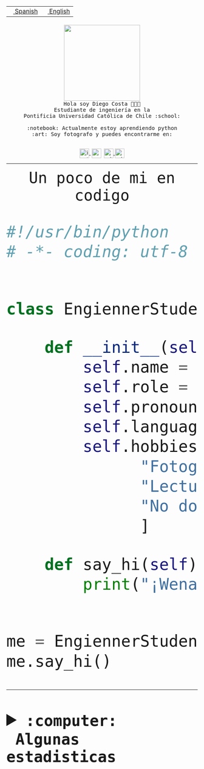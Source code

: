 <table border="0"  align="right">
 <tr><td><a href="README.md"><img src="https://upload.wikimedia.org/wikipedia/commons/thumb/8/89/Bandera_de_Espa%C3%B1a.svg/1200px-Bandera_de_Espa%C3%B1a.svg.png" height="10"> Spanish</a></td>
 <td><a href="README.en.md"><img src="https://upload.wikimedia.org/wikipedia/commons/a/a4/Flag_of_the_United_States.svg" height="10"> English</a></td></tr>
</table><br><br><br>


<p align="center">
  <img src="https://github.com/diegocostares/diegocostares/blob/main/Images/aaa2.gif?raw=true" height="200px" weight="200px">
  <br><samp>
    Hola soy Diego Costa 👨🏻‍💻<br>
    Estudiante de ingeniería en la <br>
    Pontificia Universidad Católica de Chile :school:<br>
  <br>
    :notebook: Actualmente estoy aprendiendo python <br>
    :art: Soy fotografo y puedes encontrarme en: <br>
  <br></samp>
  
</p>

<p align="center">
   <a href="https://instagram.com/diegocosta_no" target="blank">
    <img 
    align="center" src="https://cdn.jsdelivr.net/npm/simple-icons@3.0.1/icons/instagram.svg" alt="instagram" height="25px" width="25px" />
  </a>
  <a style="border: 3px solid; color: white;"href="https://t.me/diegocosta_no" target="blank">
  <img
  align="center" alt="Telegram" width="25px" src="https://icons-for-free.com/iconfiles/png/512/Telegram-1324888767380505522.png" />
</a>
<a href="https://api.whatsapp.com/send?phone=56971897835&text=Hola!" target="blank">
  <img
  align="center" alt="wtsp" width="25px" src="https://img.icons8.com/pastel-glyph/2x/whatsapp--v2.png" />
</a>
<a href="https://www.linkedin.com/in/diego-costa-786249213/" target="blank">
  <img
  align="center" alt="wtsp" width="25px" src="https://img.icons8.com/metro/452/linkedin.png" />
</a>

  </a>
</p>

---


<p align="center"><font size="25"><samp>Un poco de mi en codigo</samp></front></p>


```python
#!/usr/bin/python
# -*- coding: utf-8 -*-


class EngiennerStudent:

    def __init__(self):
        self.name = "Diego Costa"
        self.role = "Estudiante"
        self.pronouns = "he/him"
        self.language_spoken = ["es_CL", "en_US"]
        self.hobbies = [
              "Fotografia",
              "Lectura",
              "No dormir",
              ]

    def say_hi(self):
        print("¡Wena mundo!")


me = EngiennerStudent()
me.say_hi()
```
---
<details>
  <summary><b><samp>:computer: &nbsp;Algunas estadisticas</samp></b></summary>
  <br/></p>

<!--START_SECTION:waka-->
![Code Time](http://img.shields.io/badge/Code%20Time-1%2C076%20hrs%2017%20mins-blue)

**Soy nocturno 🦉** 

```text
🌞 Mañana                 47 commits          ░░░░░░░░░░░░░░░░░░░░░░░░░   01.34 % 
🌆 Día                    1125 commits        ████████░░░░░░░░░░░░░░░░░   32.01 % 
🌃 Tarde                  1515 commits        ███████████░░░░░░░░░░░░░░   43.11 % 
🌙 Noche                  827 commits         ██████░░░░░░░░░░░░░░░░░░░   23.53 % 
```
📅 **Soy más productivo los Martes** 

```text
Lunes                    549 commits         ████░░░░░░░░░░░░░░░░░░░░░   15.62 % 
Martes                   632 commits         ████░░░░░░░░░░░░░░░░░░░░░   17.99 % 
Miércoles                450 commits         ███░░░░░░░░░░░░░░░░░░░░░░   12.81 % 
Jueves                   527 commits         ████░░░░░░░░░░░░░░░░░░░░░   15.00 % 
Viernes                  496 commits         ████░░░░░░░░░░░░░░░░░░░░░   14.11 % 
Sábado                   329 commits         ██░░░░░░░░░░░░░░░░░░░░░░░   09.36 % 
Domingo                  531 commits         ████░░░░░░░░░░░░░░░░░░░░░   15.11 % 
```


📊 **Esta semana me dediqué a** 

```text
🐱‍💻 Proyectos: 
2023-1-S4-Grupo2-Backend 9 hrs 38 mins       ██████████░░░░░░░░░░░░░░░   41.03 % 
2023-1-S4-Grupo2-IA      5 hrs 33 mins       ██████░░░░░░░░░░░░░░░░░░░   23.69 % 
UbiCate-v2               2 hrs 33 mins       ███░░░░░░░░░░░░░░░░░░░░░░   10.90 % 
t                        2 hrs 29 mins       ███░░░░░░░░░░░░░░░░░░░░░░   10.58 % 
2023-1-S4-Grupo2-Scraper 1 hr 27 mins        ██░░░░░░░░░░░░░░░░░░░░░░░   06.19 % 
```


 Last Updated on 20/06/2023 02:40:10 UTC
<!--END_SECTION:waka-->
  
  

<p align="center"> <img src="https://github-readme-stats.vercel.app/api?username=diegocostares&show_icons=true&theme=ayu-mirage" alt="abhisheknaiidu" /></p>
 
</details>
